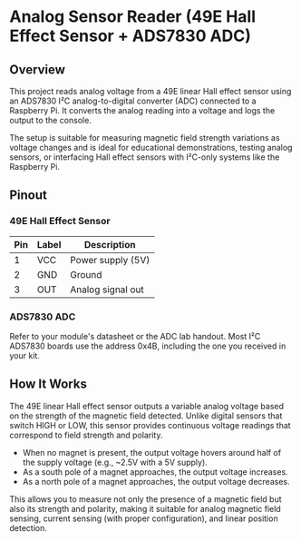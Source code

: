 # Analog Sensor Reader (49E Hall Effect Sensor + ADS7830 ADC)


## Overview

This project reads analog voltage from a 49E linear Hall effect sensor using an ADS7830 I²C analog-to-digital converter (ADC) connected to a Raspberry Pi. It converts the analog reading into a voltage and logs the output to the console.

The setup is suitable for measuring magnetic field strength variations as voltage changes and is ideal for educational demonstrations, testing analog sensors, or interfacing Hall effect sensors with I²C-only systems like the Raspberry Pi.

## Pinout

### 49E Hall Effect Sensor

| Pin | Label | Description        |
|-----|-------|--------------------|
| 1   | VCC   | Power supply (5V)  |
| 2   | GND   | Ground             |
| 3   | OUT   | Analog signal out  |

### ADS7830 ADC

Refer to your module's datasheet or the ADC lab handout. Most I²C ADS7830 boards use the address 0x4B, including the one you received in your kit.

## How It Works

The 49E linear Hall effect sensor outputs a variable analog voltage based on the strength of the magnetic field detected. Unlike digital sensors that switch HIGH or LOW, this sensor provides continuous voltage readings that correspond to field strength and polarity.

- When no magnet is present, the output voltage hovers around half of the supply voltage (e.g., ~2.5V with a 5V supply).
- As a south pole of a magnet approaches, the output voltage increases.
- As a north pole of a magnet approaches, the output voltage decreases.

This allows you to measure not only the presence of a magnetic field but also its strength and polarity, making it suitable for analog magnetic field sensing, current sensing (with proper configuration), and linear position detection.